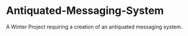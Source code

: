 # Antiquated-Messaging-System
A Winter Project requiring a creation of an antiquated messaging system.

